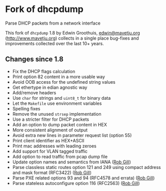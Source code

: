 # Fork of dhcpdump
Parse DHCP packets from a network interface

This fork of `dhcpdump` 1.8 by Edwin Groothuis, edwin@mavetju.org (http://www.mavetju.org) collects in a single place bug-fixes and improvements collected over the last 10+ years.

## Changes since 1.8

* Fix the DHCP flags calculation
* Print option 82 content in a more usable way
* Avoid OOB access for the undefined string values
* Get ethertype in edian agnostic way
* Add/remove headers
* Use `char` for strings and `uint8_t` for binary data
* Let the `Makefile` use environment variables
* Spelling fixes
* Remove the unused `strsep` implementation
* Use a stricter filter for DHCP packets
* Add an option to dump packet content in HEX
* More consistent alignment of output
* Avoid extra new lines in parameter request list (option 55)
* Print client identifier as HEX+ASCII
* Print mac addresses with leading zeroes
* Add support for VLAN tagged traffic
* Add option to read traffic from pcap dump file
* Update option names and semantics from IANA ([Rob Gill](https://github.com/rrobgill))
* Parse classless static routes option 121 and 249 using compact address and mask format (RFC3422) ([Rob Gill](https://github.com/rrobgill))
* Parse PXE related options 93 and 94 (RFC4578 and errata) ([Rob Gill](https://github.com/rrobgill))
* Parse stateless autoconfigure option 116 (RFC2563) ([Rob Gill](https://github.com/rrobgill))
